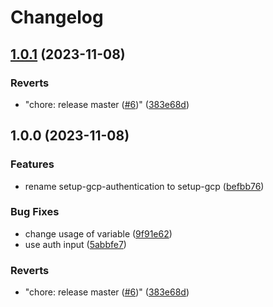 # Changelog

## [1.0.1](https://github.com/abinnovision/actions/compare/setup-gcp-v1.0.0...setup-gcp-v1.0.1) (2023-11-08)


### Reverts

* "chore: release master ([#6](https://github.com/abinnovision/actions/issues/6))" ([383e68d](https://github.com/abinnovision/actions/commit/383e68d5d94a98a3eb5cb253404405514cf4e86e))

## 1.0.0 (2023-11-08)


### Features

* rename setup-gcp-authentication to setup-gcp ([befbb76](https://github.com/abinnovision/actions/commit/befbb76edb1d8266ad3f7d3560944911f823b175))


### Bug Fixes

* change usage of variable ([9f91e62](https://github.com/abinnovision/actions/commit/9f91e62fa7c663cea791554434a85f24a8c5ee02))
* use auth input ([5abbfe7](https://github.com/abinnovision/actions/commit/5abbfe70cfa1e048c89aff735ba8155c76916fb6))


### Reverts

* "chore: release master ([#6](https://github.com/abinnovision/actions/issues/6))" ([383e68d](https://github.com/abinnovision/actions/commit/383e68d5d94a98a3eb5cb253404405514cf4e86e))

